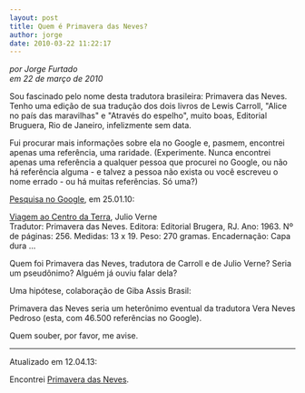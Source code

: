 ```yaml
---
layout: post
title: Quem é Primavera das Neves?
author: jorge
date: 2010-03-22 11:22:17
---
```

*por Jorge Furtado*\
*em 22 de março de 2010*

Sou fascinado pelo nome desta tradutora brasileira: Primavera das Neves. Tenho uma edição de sua tradução dos dois livros de Lewis Carroll, "Alice no país das maravilhas" e "Através do espelho", muito boas, Editorial Bruguera, Rio de Janeiro, infelizmente sem data.

Fui procurar mais informações sobre ela no Google e, pasmem, encontrei apenas uma referência, uma raridade. (Experimente. Nunca encontrei apenas uma referência a qualquer pessoa que procurei no Google, ou não há referência alguma - e talvez a pessoa não exista ou você escreveu o nome errado - ou há muitas referências. Só uma?)

[Pesquisa no Google](http://www.google.com.br/search?hl=pt-BR&source=hp&q=%22primavera+das+neves%22&btnG=Pesquisa+Google&meta=&aq=f&oq=), em 25.01.10:

[Viagem ao Centro da Terra](http://www.traca.com.br/livro/70088/viagem-ao-centro-da-terra), Julio Verne\
Tradutor: Primavera das Neves. Editora: Editorial Brugera, RJ. Ano: 1963. Nº de páginas: 256. Medidas: 13 x 19. Peso: 270 gramas. Encadernação: Capa dura ...

Quem foi Primavera das Neves, tradutora de Carroll e de Julio Verne? Seria um pseudônimo? Alguém já ouviu falar dela?

Uma hipótese, colaboração de Giba Assis Brasil:

Primavera das Neves seria um heterônimo eventual da tradutora Vera Neves Pedroso (esta, com 46.500 referências no Google).

Quem souber, por favor, me avise.

- - -

Atualizado em 12.04.13:

Encontrei [Primavera das Neves](http://www.casacinepoa.com.br/o-blog/jorge-furtado/encontrei-primavera-das-neves).